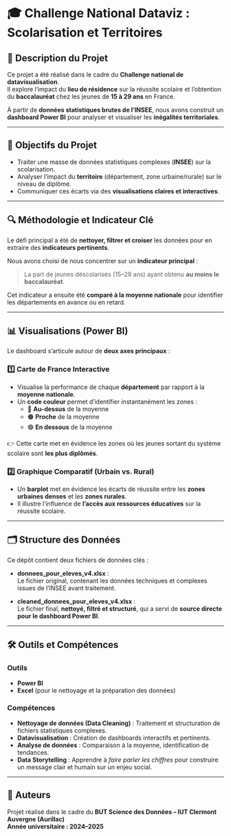 # 🎓 Challenge National Dataviz : Scolarisation et Territoires

## 🧠 Description du Projet

Ce projet a été réalisé dans le cadre du **Challenge national de datavisualisation**.  
Il explore l’impact du **lieu de résidence** sur la réussite scolaire et l’obtention du **baccalauréat** chez les jeunes de **15 à 29 ans** en France.

À partir de **données statistiques brutes de l’INSEE**, nous avons construit un **dashboard Power BI** pour analyser et visualiser les **inégalités territoriales**.

---

## 🎯 Objectifs du Projet

- Traiter une masse de données statistiques complexes (**INSEE**) sur la scolarisation.  
- Analyser l’impact du **territoire** (département, zone urbaine/rurale) sur le niveau de diplôme.  
- Communiquer ces écarts via des **visualisations claires et interactives**.

---

## 🔍 Méthodologie et Indicateur Clé

Le défi principal a été de **nettoyer, filtrer et croiser** les données pour en extraire des **indicateurs pertinents**.

Nous avons choisi de nous concentrer sur un **indicateur principal** :  
> La part de jeunes déscolarisés (15–29 ans) ayant obtenu **au moins le baccalauréat**.

Cet indicateur a ensuite été **comparé à la moyenne nationale** pour identifier les départements en avance ou en retard.

---

## 📊 Visualisations (Power BI)

Le dashboard s’articule autour de **deux axes principaux** :

### 1️⃣ Carte de France Interactive

- Visualise la performance de chaque **département** par rapport à la **moyenne nationale**.  
- Un **code couleur** permet d’identifier instantanément les zones :
  - 🔴 **Au-dessus** de la moyenne  
  - 🟠 **Proche** de la moyenne  
  - 🟢 **En dessous** de la moyenne  

👉 Cette carte met en évidence les zones où les jeunes sortant du système scolaire sont **les plus diplômés**.

### 2️⃣ Graphique Comparatif (Urbain vs. Rural)

- Un **barplot** met en évidence les écarts de réussite entre les **zones urbaines denses** et les **zones rurales**.  
- Il illustre l’influence de **l’accès aux ressources éducatives** sur la réussite scolaire.

---

## 🗂️ Structure des Données

Ce dépôt contient deux fichiers de données clés :

- **donnees_pour_eleves_v4.xlsx** :  
  Le fichier original, contenant les données techniques et complexes issues de l’INSEE avant traitement.  

- **cleaned_donnees_pour_eleves_v4.xlsx** :  
  Le fichier final, **nettoyé, filtré et structuré**, qui a servi de **source directe pour le dashboard Power BI**.

---

## 🛠️ Outils et Compétences

### Outils
- **Power BI**  
- **Excel** (pour le nettoyage et la préparation des données)

### Compétences
- **Nettoyage de données (Data Cleaning)** : Traitement et structuration de fichiers statistiques complexes.  
- **Datavisualisation** : Création de dashboards interactifs et pertinents.  
- **Analyse de données** : Comparaison à la moyenne, identification de tendances.  
- **Data Storytelling** : Apprendre à *faire parler les chiffres* pour construire un message clair et humain sur un enjeu social.

---

## 🧾 Auteurs

Projet réalisé dans le cadre du **BUT Science des Données – IUT Clermont Auvergne (Aurillac)**  
**Année universitaire : 2024–2025**
